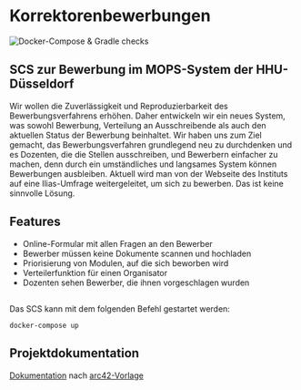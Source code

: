 # Korrektorenbewerbungen

![Docker-Compose & Gradle checks](https://github.com/hhu-propra2/abschlussprojekt-trappin-in-auas/workflows/Docker-Compose%20&%20Gradle%20checks/badge.svg)

## SCS zur Bewerbung im MOPS-System der HHU-Düsseldorf
Wir wollen die Zuverlässigkeit und Reproduzierbarkeit des Bewerbungsverfahrens erhöhen. Daher entwickeln wir ein neues System, was sowohl Bewerbung, Verteilung an Ausschreibende als auch den aktuellen Status der Bewerbung beinhaltet.
Wir haben uns zum Ziel gemacht, das Bewerbungsverfahren grundlegend neu zu durchdenken und es Dozenten, die die Stellen ausschreiben, und Bewerbern einfacher zu machen, denn durch ein umständliches und langsames System können Bewerbungen ausbleiben.
Aktuell wird man von der Webseite des Instituts auf eine Ilias-Umfrage weitergeleitet, um sich zu bewerben. Das ist keine sinnvolle Lösung.


## Features
- Online-Formular mit allen Fragen an den Bewerber
- Bewerber müssen keine Dokumente scannen und hochladen
- Priorisierung von Modulen, auf die sich beworben wird
- Verteilerfunktion für einen Organisator
- Dozenten sehen Bewerber, die ihnen vorgeschlagen wurden

##
Das SCS kann mit dem folgenden Befehl gestartet werden:
```
docker-compose up
```

## Projektdokumentation

[Dokumentation](https://github.com/hhu-propra2/abschlussprojekt-trappin-in-auas/blob/docs/docs/documentation.md) nach [arc42-Vorlage](https://arc42.org/)
